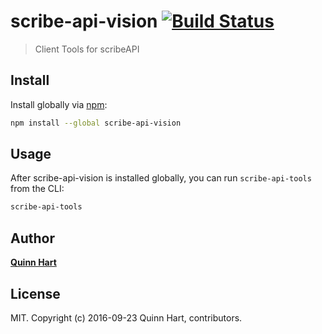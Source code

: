 # scribe-api-vision [![Build Status](https://travis-ci.org/olohmann/scribe-api-vision.svg?branch=master)](https://travis-ci.org/olohmann/scribe-api-vision)

> Client Tools for scribeAPI

## Install
Install globally via [npm](npmjs.org):

```bash
npm install --global scribe-api-vision
```

## Usage

After scribe-api-vision is installed globally, you can run `scribe-api-tools` from the CLI:

```bash
scribe-api-tools 
```

## Author

**[Quinn Hart](https:/qjhart.github.io/)**

## License
MIT. Copyright (c) 2016-09-23 Quinn Hart, contributors.
